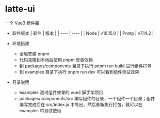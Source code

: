 # latte-ui

一个 Vue3 组件库

- 软件版本
  | 软件 | 版本 |
  | ---- | ---- |
  | Node | v16.15.0 |
  | Pnmp | v7.14.2 |

- 环境搭建

  - 全局安装 pnpm
  - 代码克隆到本地后使用 pnpm 安装依赖
  - 到 packages/components 目录下执行 pnpm run build 进行组件打包
  - 到 examples 目录下执行 pnpm run dev 可以看到组件测试效果

- 目录说明
  - examples 测试组件效果的 vue3 脚手架项目
  - packages/components/src 编写组件的目录，一个组件一个目录；组件编写完成后在 src/index.js 中导出，然后重新执行打包，就可以在 examples 中测试使用
